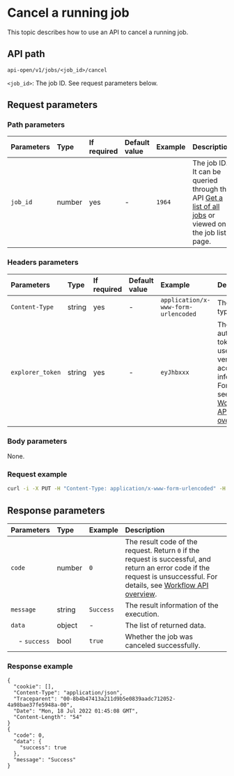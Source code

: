 # Cancel a running job

This topic describes how to use an API to cancel a running job.

## API path

`api-open/v1/jobs/<job_id>/cancel`

`<job_id>`: The job ID. See request parameters below.

## Request parameters

### Path parameters

|Parameters|Type|If required|Default value|Example| Description|
|:---|:---|:---|:---|:---|:---|
|`job_id`|number|yes|-|`1964`|The job ID. It can be queried through the API [Get a list of all jobs](api-get-jobs.md) or viewed on the job list page.|

### Headers parameters

|Parameters|Type|If required|Default value|Example| Description|
|:---|:---|:---|:---|:---|:---|
|`Content-Type`|string|yes|-|`application/x-www-form-urlencoded`|The content type.|
|`explorer_token`|string|yes|-|`eyJhbxxx`|The authorization token that is used to verify account information. For details, see [Workflow API overview](workflow-api-overview.md).|

### Body parameters

None.

### Request example

```bash
curl -i -X PUT -H "Content-Type: application/x-www-form-urlencoded" -H "Cookie: "explorer_token=eyJhbxxx"" http://192.168.8.145:7002/api-open/v1/jobs/30600/cancel
```

## Response parameters

|Parameters|Type|Example|Description|
|:---|:---|:---|:---|
|`code`    | number | `0`       |  The result code of the request. Return `0` if the request is successful, and return an error code if the request is unsuccessful. For details, see [Workflow API overview](workflow-api-overview.md).            |
|`message`   | string | `Success` | The result information of the execution. |
|`data`    | object | -        | The list of returned data. |
|&nbsp;&nbsp;&nbsp; - `success`         | bool   | `true` | Whether the job was canceled successfully.|

### Response example

```http
{
  "cookie": [],
  "Content-Type": "application/json",
  "Traceparent": "00-8b4b47413a211d9b5e0839aadc712052-4a98bae37fe5948a-00",
  "Date": "Mon, 18 Jul 2022 01:45:08 GMT",
  "Content-Length": "54"
}
{
  "code": 0,
  "data": {
    "success": true
  },
  "message": "Success"
}
```